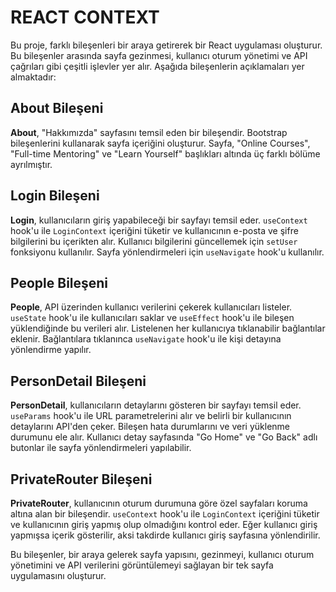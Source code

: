 # REACT CONTEXT

Bu proje, farklı bileşenleri bir araya getirerek bir React uygulaması oluşturur. Bu bileşenler arasında sayfa gezinmesi, kullanıcı oturum yönetimi ve API çağrıları gibi çeşitli işlevler yer alır. Aşağıda bileşenlerin açıklamaları yer almaktadır:

## About Bileşeni

**About**, "Hakkımızda" sayfasını temsil eden bir bileşendir. Bootstrap bileşenlerini kullanarak sayfa içeriğini oluşturur. Sayfa, "Online Courses", "Full-time Mentoring" ve "Learn Yourself" başlıkları altında üç farklı bölüme ayrılmıştır.

## Login Bileşeni

**Login**, kullanıcıların giriş yapabileceği bir sayfayı temsil eder. `useContext` hook'u ile `LoginContext` içeriğini tüketir ve kullanıcının e-posta ve şifre bilgilerini bu içerikten alır. Kullanıcı bilgilerini güncellemek için `setUser` fonksiyonu kullanılır. Sayfa yönlendirmeleri için `useNavigate` hook'u kullanılır.

## People Bileşeni

**People**, API üzerinden kullanıcı verilerini çekerek kullanıcıları listeler. `useState` hook'u ile kullanıcıları saklar ve `useEffect` hook'u ile bileşen yüklendiğinde bu verileri alır. Listelenen her kullanıcıya tıklanabilir bağlantılar eklenir. Bağlantılara tıklanınca `useNavigate` hook'u ile kişi detayına yönlendirme yapılır.

## PersonDetail Bileşeni

**PersonDetail**, kullanıcıların detaylarını gösteren bir sayfayı temsil eder. `useParams` hook'u ile URL parametrelerini alır ve belirli bir kullanıcının detaylarını API'den çeker. Bileşen hata durumlarını ve veri yüklenme durumunu ele alır. Kullanıcı detay sayfasında "Go Home" ve "Go Back" adlı butonlar ile sayfa yönlendirmeleri yapılabilir.

## PrivateRouter Bileşeni

**PrivateRouter**, kullanıcının oturum durumuna göre özel sayfaları koruma altına alan bir bileşendir. `useContext` hook'u ile `LoginContext` içeriğini tüketir ve kullanıcının giriş yapmış olup olmadığını kontrol eder. Eğer kullanıcı giriş yapmışsa içerik gösterilir, aksi takdirde kullanıcı giriş sayfasına yönlendirilir.

Bu bileşenler, bir araya gelerek sayfa yapısını, gezinmeyi, kullanıcı oturum yönetimini ve API verilerini görüntülemeyi sağlayan bir tek sayfa uygulamasını oluşturur.
